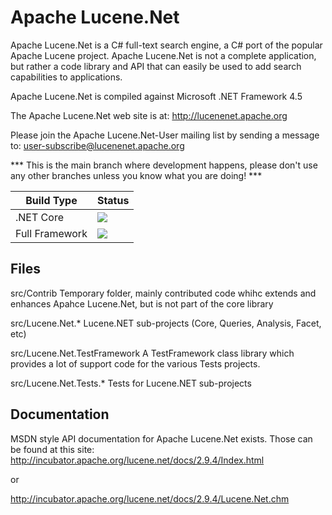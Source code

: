 # Apache Lucene.Net

Apache Lucene.Net is a C# full-text search engine, a C# port of the popular Apache Lucene project.  Apache Lucene.Net is not a complete application, but rather a code library and API that can easily be used to add search capabilities to applications.

Apache Lucene.Net is compiled against Microsoft .NET Framework 4.5

The Apache Lucene.Net web site is at:
  http://lucenenet.apache.org

Please join the Apache Lucene.Net-User mailing list by sending a message to:
  user-subscribe@lucenenet.apache.org

*** This is the main branch where development happens, please don't use any other branches unless you know what you are doing! ***

|Build Type|Status|
|---|---|
| .NET Core |![](https://devdivsamples.visualstudio.com/DefaultCollection/_apis/public/build/definitions/a974be68-2506-48b5-bbab-b6b385114093/4/badge)|
| Full Framework|![](https://devdivsamples.visualstudio.com/DefaultCollection/_apis/public/build/definitions/a974be68-2506-48b5-bbab-b6b385114093/5/badge)|

## Files

src/Contrib
  Temporary folder, mainly contributed code whihc extends and enhances Apahce Lucene.Net, but is not part of the core library
  
src/Lucene.Net.*
  Lucene.NET sub-projects (Core, Queries, Analysis, Facet, etc)

src/Lucene.Net.TestFramework
  A TestFramework class library which provides a lot of support code for the various Tests projects.

src/Lucene.Net.Tests.*
  Tests for Lucene.NET sub-projects

## Documentation

MSDN style API documentation for Apache Lucene.Net exists.  Those can be found at this site:
  http://incubator.apache.org/lucene.net/docs/2.9.4/Index.html
  
  or 
  
  http://incubator.apache.org/lucene.net/docs/2.9.4/Lucene.Net.chm